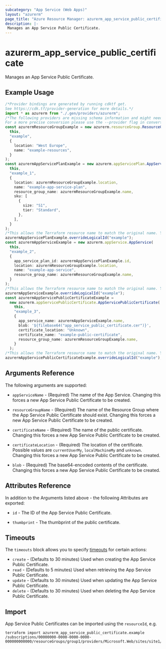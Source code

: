 ```yaml
---
subcategory: "App Service (Web Apps)"
layout: "azurerm"
page_title: "Azure Resource Manager: azurerm_app_service_public_certificate"
description: |-
 Manages an App Service Public Certificate.
---
```


# azurerm\_app\_service\_public\_certificate

Manages an App Service Public Certificate.

## Example Usage

```typescript
/*Provider bindings are generated by running cdktf get.
See https://cdk.tf/provider-generation for more details.*/
import * as azurerm from "./.gen/providers/azurerm";
/*The following providers are missing schema information and might need manual adjustments to synthesize correctly: azurerm.
For a more precise conversion please use the --provider flag in convert.*/
const azurermResourceGroupExample = new azurerm.resourceGroup.ResourceGroup(
  this,
  "example",
  {
    location: "West Europe",
    name: "example-resources",
  }
);
const azurermAppServicePlanExample = new azurerm.appServicePlan.AppServicePlan(
  this,
  "example_1",
  {
    location: azurermResourceGroupExample.location,
    name: "example-app-service-plan",
    resource_group_name: azurermResourceGroupExample.name,
    sku: [
      {
        size: "S1",
        tier: "Standard",
      },
    ],
  }
);
/*This allows the Terraform resource name to match the original name. You can remove the call if you don't need them to match.*/
azurermAppServicePlanExample.overrideLogicalId("example");
const azurermAppServiceExample = new azurerm.appService.AppService(
  this,
  "example_2",
  {
    app_service_plan_id: azurermAppServicePlanExample.id,
    location: azurermResourceGroupExample.location,
    name: "example-app-service",
    resource_group_name: azurermResourceGroupExample.name,
  }
);
/*This allows the Terraform resource name to match the original name. You can remove the call if you don't need them to match.*/
azurermAppServiceExample.overrideLogicalId("example");
const azurermAppServicePublicCertificateExample =
  new azurerm.appServicePublicCertificate.AppServicePublicCertificate(
    this,
    "example_3",
    {
      app_service_name: azurermAppServiceExample.name,
      blob: '${filebase64("app_service_public_certificate.cer")}',
      certificate_location: "Unknown",
      certificate_name: "example-public-certificate",
      resource_group_name: azurermResourceGroupExample.name,
    }
  );
/*This allows the Terraform resource name to match the original name. You can remove the call if you don't need them to match.*/
azurermAppServicePublicCertificateExample.overrideLogicalId("example");

```

## Arguments Reference

The following arguments are supported:

*   `appServiceName` - (Required) The name of the App Service. Changing this forces a new App Service Public Certificate to be created.

*   `resourceGroupName` - (Required) The name of the Resource Group where the App Service Public Certificate should exist. Changing this forces a new App Service Public Certificate to be created.

*   `certificateName` - (Required) The name of the public certificate. Changing this forces a new App Service Public Certificate to be created.

*   `certificateLocation` - (Required) The location of the certificate. Possible values are `currentUserMy`, `localMachineMy` and `unknown`. Changing this forces a new App Service Public Certificate to be created.

*   `blob` - (Required) The base64-encoded contents of the certificate. Changing this forces a new App Service Public Certificate to be created.

## Attributes Reference

In addition to the Arguments listed above - the following Attributes are exported:

*   `id` - The ID of the App Service Public Certificate.

*   `thumbprint` - The thumbprint of the public certificate.

## Timeouts

The `timeouts` block allows you to specify [timeouts](https://www.terraform.io/language/resources/syntax#operation-timeouts) for certain actions:

* `create` - (Defaults to 30 minutes) Used when creating the App Service Public Certificate.
* `read` - (Defaults to 5 minutes) Used when retrieving the App Service Public Certificate.
* `update` - (Defaults to 30 minutes) Used when updating the App Service Public Certificate.
* `delete` - (Defaults to 30 minutes) Used when deleting the App Service Public Certificate.

## Import

App Service Public Certificates can be imported using the `resourceId`, e.g.

```shell
terraform import azurerm_app_service_public_certificate.example /subscriptions/00000000-0000-0000-0000-000000000000/resourceGroups/group1/providers/Microsoft.Web/sites/site1/publicCertificates/publicCertificate1
```
